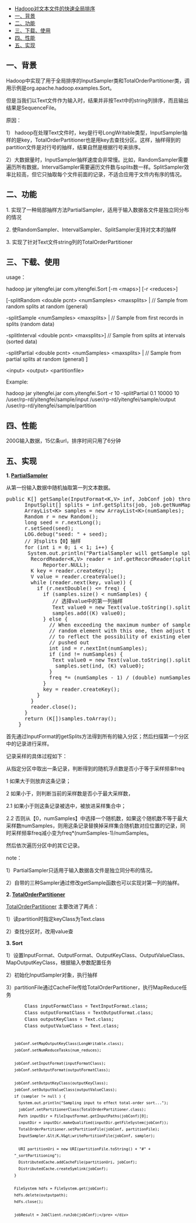 <div class="twikiToc"> <ul>
<li> <a href="?_source=newWiki#Hadoop对文本文件的快速全局排序"> Hadoop对文本文件的快速全局排序</a>
</li> <li> <a href="?_source=newWiki#一、背景"> 一、背景</a>
</li> <li> <a href="?_source=newWiki#二、功能"> 二、功能</a>
</li> <li> <a href="?_source=newWiki#三、下载、使用"> 三、下载、使用</a>
</li> <li> <a href="?_source=newWiki#四、性能"> 四、性能</a>
</li> <li> <a href="?_source=newWiki#五、实现"> 五、实现</a>
</li></ul> 
</div>
<h2><a name="一、背景"></a> 一、背景 </h2>
<p />
<span style="background-color: transparent;">Hadoop中实现了用于全局排序的InputSampler类和TotalOrderPartitioner类，调用示例是org.apache.hadoop.examples.Sort。</span>
<p />
但是当我们以Text文件作为输入时，结果并非按Text中的string列排序，而且输出结果是SequenceFile。
<p />
原因：
<p />
<span style="background-color: transparent;">1） hadoop在处理Text文件时，key是行号LongWritable类型，InputSampler抽样的是key，TotalOrderPartitioner也是用key去查找分区。这样，抽样得到的partition文件是对行号的抽样，结果自然是根据行号来排序。</span>
<p />
<span style="background-color: transparent;"> </span><span style="background-color: transparent;">2）大数据量时，InputSampler抽样速度会非常慢。比如，RandomSampler需要遍历所有数据，IntervalSampler需要遍历文件数与splits数一样。SplitSampler效率比较高，但它只抽取每个文件前面的记录，不适合应用于文件内有序的情况。</span>
<h2><a name="二、功能"></a> 二、功能 </h2>
<p />
1. 实现了一种局部抽样方法PartialSampler，适用于输入数据各文件是独立同分布的情况
<p />
2. 使RandomSampler、IntervalSampler、SplitSampler支持对文本的抽样
<p />
3. 实现了针对Text文件string列的TotalOrderPartitioner
<h2><a name="三、下载、使用"></a> 三、下载、使用 </h2>
<p />
<p />
usage：
<p />
hadoop jar yitengfei.jar com.yitengfei.Sort <span style="background-color: transparent;">[-m &lt;maps&gt;] [-r &lt;reduces&gt;] </span>
<p />
<span style="background-color: transparent;">[-splitRandom &lt;double pcnt&gt; &lt;numSamples&gt; &lt;maxsplits&gt; | // Sample from random splits at random (general)</span>
<p />
-splitSample &lt;numSamples&gt; &lt;maxsplits&gt; | // Sample from first records in splits (random data)
<p />
-splitInterval &lt;double pcnt&gt; &lt;maxsplits&gt;] // Sample from splits at intervals (sorted data)
<p />
-splitPartial &lt;double pcnt&gt; &lt;numSamples&gt; &lt;maxsplits&gt; | // Sample from partial splits at random (general) ]
<p />
&lt;input&gt; &lt;output&gt; &lt;partitionfile&gt;
<p />
Example:
<p />
hadoop jar yitengfei.jar com.yitengfei.Sort -r 10 -splitPartial 0.1 10000 10 /user/rp-rd/yitengfei/sample/input /user/rp-rd/yitengfei/sample/output /user/rp-rd/yitengfei/sample/partition
<h2><a name="四、性能"></a> 四、性能 </h2>
<p />
200G输入数据，15亿条url，排序时间只用了6分钟
<h2><a name="五、实现"></a> 五、实现 </h2>
<p />
<strong>1. <span class="twikiNewLink"><a href="/twiki/bin/edit/Ps/RP/PartialSampler?topicparent=Ps/RP.HadoopTotalOrderPartitioner;nowysiwyg=0" rel="nofollow" title="PartialSampler (this topic does not yet exist; you can create it)">PartialSampler</a></span></strong>
<p />
从第一份输入数据中随机抽取第一列文本数据。
<pre><div id="_mcePaste">public K[] getSample(InputFormat&lt;K,V&gt; inf, JobConf job) throws IOException {
      InputSplit[] splits = inf.getSplits(job, job.getNumMapTasks());
      ArrayList&lt;K&gt; samples = new ArrayList&lt;K&gt;(numSamples);
      Random r = new Random();
      long seed = r.nextLong();
      r.setSeed(seed);
      LOG.debug("seed: " + seed);      
      // 对splits【0】抽样
      for (int i = 0; i &lt; 1; i++) {
       System.out.println("PartialSampler will getSample splits["+i+"]");
        RecordReader&lt;K,V&gt; reader = inf.getRecordReader(splits[i], job,
            Reporter.NULL);
        K key = reader.createKey();
        V value = reader.createValue();
        while (reader.next(key, value)) {
          if (r.nextDouble() &lt;= freq) {
            if (samples.size() &lt; numSamples) {
               // 选择value中的第一列抽样
               Text value0 = new Text(value.toString().split("\t")[0]);         
               samples.add((K) value0);               
            } else {
              // When exceeding the maximum number of samples, replace a
              // random element with this one, then adjust the frequency
              // to reflect the possibility of existing elements being
              // pushed out
              int ind = r.nextInt(numSamples);
              if (ind != numSamples) {
               Text value0 = new Text(value.toString().split("\t")[0]);  
                samples.set(ind, (K) value0);
              }
              freq *= (numSamples - 1) / (double) numSamples;
            }
            key = reader.createKey();
          }
        }        
        reader.close();
      }
      return (K[])samples.toArray();
    }</div></pre>
<p />
首先通过InputFormat的getSplits方法得到所有的输入分区；<span style="background-color: transparent;">然后扫描第一个分区中的记录进行采样。</span>
<p />
记录采样的具体过程如下：
<p />
从指定分区中取出一条记录，判断得到的随机浮点数是否小于等于采样频率freq
<p />
<span style="white-space: pre;">1 </span>如果大于则放弃这条记录；
<p />
<span style="background-color: transparent;">2 如果小于，则判断当前的采样数是否小于最大采样数，</span>
<p />
<span style="white-space: pre;">2.1 </span>如果小于则这条记录被选中，被放进采样集合中；
<p />
<span style="white-space: pre;">2.2 </span>否则从【0，numSamples】中选择一个随机数，如果这个随机数不等于最大采样数numSamples，则用这条记录替换掉采样集合随机数对应位置的记录，同时采样频率freq减小变为freq*(numSamples-1)/numSamples。
<p />
然后依次遍历分区中的其它记录。
<p />
note：
<p />
1）PartialSampler只适用于输入数据各文件是独立同分布的情况。
<p />
2）自带的三种Sampler通过修改getSample函数也可以实现对第一列的抽样。
<p />
<strong>2. <span class="twikiNewLink"><a href="/twiki/bin/edit/Ps/RP/TotalOrderPartitioner?topicparent=Ps/RP.HadoopTotalOrderPartitioner;nowysiwyg=0" rel="nofollow" title="TotalOrderPartitioner (this topic does not yet exist; you can create it)">TotalOrderPartitioner</a></span></strong>
<p />
<span class="twikiNewLink"><a href="/twiki/bin/edit/Ps/RP/TotalOrderPartitioner?topicparent=Ps/RP.HadoopTotalOrderPartitioner;nowysiwyg=0" rel="nofollow" title="TotalOrderPartitioner (this topic does not yet exist; you can create it)">TotalOrderPartitioner</a></span> 主要改进了两点：
<p />
1）读partition时指定keyClass为Text.class
<p />
2）查找分区时，改用value查
<p />
<strong>3. Sort</strong>
<p />
1）设置InputFormat、OutputFormat、OutputKeyClass、OutputValueClass、MapOutputKeyClass，根据输入参数配置任务
<p />
2）初始化InputSampler对象，执行抽样
<p />
3）partitionFile通过CacheFile传给TotalOrderPartitioner，执行MapReduce任务
<div><pre style="margin-top: 0px; margin-bottom: 0px; margin-left: 22px; white-space: pre-wrap; word-wrap: break-word; font-size: 12px; color: #000000; line-height: 18px; font-family: 'Courier New' !important;">
    Class inputFormatClass = TextInputFormat.class;
    Class outputFormatClass = TextOutputFormat.class;
    Class outputKeyClass = Text.class;
    Class outputValueClass = Text.class;

    jobConf.setMapOutputKeyClass(LongWritable.class);
    jobConf.setNumReduceTasks(num_reduces);
    
    jobConf.setInputFormat(inputFormatClass);
    jobConf.setOutputFormat(outputFormatClass);

    jobConf.setOutputKeyClass(outputKeyClass);
    jobConf.setOutputValueClass(outputValueClass);
    if (sampler != null ) {
      System.out.println("Sampling input to effect total-order sort...");
      jobConf.setPartitionerClass(TotalOrderPartitioner.class);
      Path inputDir = FileInputFormat.getInputPaths(jobConf)[0];
      inputDir = inputDir.makeQualified(inputDir.getFileSystem(jobConf));
      TotalOrderPartitioner.setPartitionFile(jobConf, partitionFile);
      InputSampler.&lt;K,V&gt;writePartitionFile(jobConf, sampler);
      
      URI partitionUri = new URI(partitionFile.toString() + "#" + "_sortPartitioning");
      DistributedCache.addCacheFile(partitionUri, jobConf);
      DistributedCache.createSymlink(jobConf);
    }

    FileSystem hdfs = FileSystem.get(jobConf);
    hdfs.delete(outputpath);
    hdfs.close();
    
    jobResult = JobClient.runJob(jobConf);</pre> </div>
